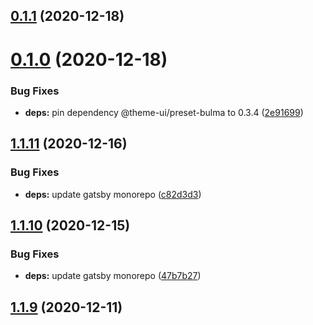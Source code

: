 ## [0.1.1](https://github.com/dds/bosabosa.org/compare/v0.1.0...v0.1.1) (2020-12-18)



# [0.1.0](https://github.com/dds/bosabosa.org/compare/v1.1.11...v0.1.0) (2020-12-18)


### Bug Fixes

* **deps:** pin dependency @theme-ui/preset-bulma to 0.3.4 ([2e91699](https://github.com/dds/bosabosa.org/commit/2e91699bdf074fe62e94c4ad1eb932da94da694d))



## [1.1.11](https://github.com/dds/bosabosa.org/compare/v1.1.10...v1.1.11) (2020-12-16)


### Bug Fixes

* **deps:** update gatsby monorepo ([c82d3d3](https://github.com/dds/bosabosa.org/commit/c82d3d3a4be68b44df29ca867f990b6ad1e5c130))



## [1.1.10](https://github.com/dds/bosabosa.org/compare/v1.1.9...v1.1.10) (2020-12-15)


### Bug Fixes

* **deps:** update gatsby monorepo ([47b7b27](https://github.com/dds/bosabosa.org/commit/47b7b274d1b5e60d0462069df8b90c4f48b26b1a))



## [1.1.9](https://github.com/dds/bosabosa.org/compare/v1.1.8...v1.1.9) (2020-12-11)



